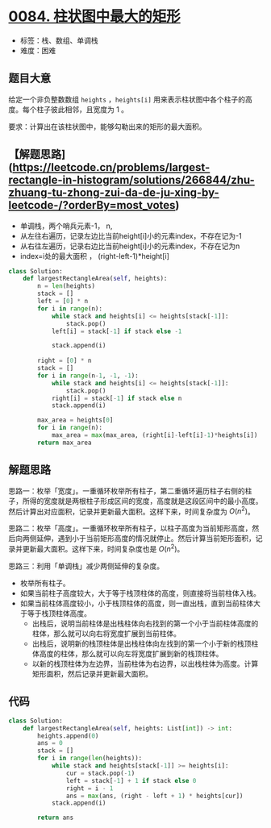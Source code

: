 # [0084. 柱状图中最大的矩形](https://leetcode.cn/problems/largest-rectangle-in-histogram/)

- 标签：栈、数组、单调栈
- 难度：困难

## 题目大意

给定一个非负整数数组 `heights` ，`heights[i]` 用来表示柱状图中各个柱子的高度。每个柱子彼此相邻，且宽度为 1 。

要求：计算出在该柱状图中，能够勾勒出来的矩形的最大面积。

## 【解题思路](https://leetcode.cn/problems/largest-rectangle-in-histogram/solutions/266844/zhu-zhuang-tu-zhong-zui-da-de-ju-xing-by-leetcode-/?orderBy=most_votes)
- 单调栈，两个哨兵元素-1， n, 
- 从左往右遍历，记录左边比当前height[i]小的元素index，不存在记为-1
- 从右往左遍历，记录右边比当前height[i]小的元素index，不存在记为n
- index=i处的最大面积 ， (right-left-1)*height[i]
```python
class Solution:
    def largestRectangleArea(self, heights):
        n = len(heights)
        stack = []
        left = [0] * n
        for i in range(n):
            while stack and heights[i] <= heights[stack[-1]]:
                stack.pop()
            left[i] = stack[-1] if stack else -1

            stack.append(i)
        
        right = [0] * n
        stack = []
        for i in range(n-1, -1, -1):
            while stack and heights[i] <= heights[stack[-1]]:
                stack.pop()
            right[i] = stack[-1] if stack else n
            stack.append(i)

        max_area = heights[0]
        for i in range(n):
            max_area = max(max_area, (right[i]-left[i]-1)*heights[i])
        return max_area
```

## 解题思路

思路一：枚举「宽度」。一重循环枚举所有柱子，第二重循环遍历柱子右侧的柱子，所得的宽度就是两根柱子形成区间的宽度，高度就是这段区间中的最小高度。然后计算出对应面积，记录并更新最大面积。这样下来，时间复杂度为 $O(n^2)$。

思路二：枚举「高度」。一重循环枚举所有柱子，以柱子高度为当前矩形高度，然后向两侧延伸，遇到小于当前矩形高度的情况就停止。然后计算当前矩形面积，记录并更新最大面积。这样下来，时间复杂度也是 $O(n^2)$。

思路三：利用「单调栈」减少两侧延伸的复杂度。

- 枚举所有柱子。
- 如果当前柱子高度较大，大于等于栈顶柱体的高度，则直接将当前柱体入栈。
- 如果当前柱体高度较小，小于栈顶柱体的高度，则一直出栈，直到当前柱体大于等于栈顶柱体高度。
  - 出栈后，说明当前柱体是出栈柱体向右找到的第一个小于当前柱体高度的柱体，那么就可以向右将宽度扩展到当前柱体。
  - 出栈后，说明新的栈顶柱体是出栈柱体向左找到的第一个小于新的栈顶柱体高度的柱体，那么就可以向左将宽度扩展到新的栈顶柱体。
  - 以新的栈顶柱体为左边界，当前柱体为右边界，以出栈柱体为高度。计算矩形面积，然后记录并更新最大面积。

## 代码

```Python
class Solution:
    def largestRectangleArea(self, heights: List[int]) -> int:
        heights.append(0)
        ans = 0
        stack = []
        for i in range(len(heights)):
            while stack and heights[stack[-1]] >= heights[i]:
                cur = stack.pop(-1)
                left = stack[-1] + 1 if stack else 0
                right = i - 1
                ans = max(ans, (right - left + 1) * heights[cur])
            stack.append(i)

        return ans
```

